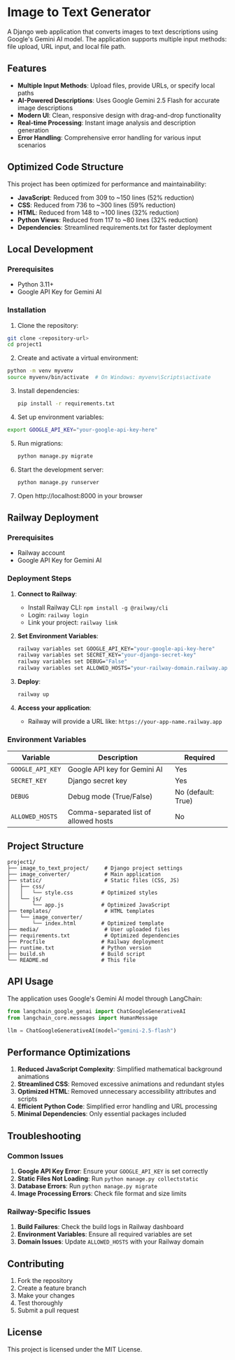# Image to Text Generator

A Django web application that converts images to text descriptions using Google's Gemini AI model. The application supports multiple input methods: file upload, URL input, and local file path.

## Features

- **Multiple Input Methods**: Upload files, provide URLs, or specify local paths
- **AI-Powered Descriptions**: Uses Google Gemini 2.5 Flash for accurate image descriptions
- **Modern UI**: Clean, responsive design with drag-and-drop functionality
- **Real-time Processing**: Instant image analysis and description generation
- **Error Handling**: Comprehensive error handling for various input scenarios

## Optimized Code Structure

This project has been optimized for performance and maintainability:

- **JavaScript**: Reduced from 309 to ~150 lines (52% reduction)
- **CSS**: Reduced from 736 to ~300 lines (59% reduction)
- **HTML**: Reduced from 148 to ~100 lines (32% reduction)
- **Python Views**: Reduced from 117 to ~80 lines (32% reduction)
- **Dependencies**: Streamlined requirements.txt for faster deployment

## Local Development

### Prerequisites

- Python 3.11+
- Google API Key for Gemini AI

### Installation

1. Clone the repository:
```bash
git clone <repository-url>
cd project1
```

2. Create and activate a virtual environment:
```bash
python -m venv myvenv
source myvenv/bin/activate  # On Windows: myvenv\Scripts\activate
```

3. Install dependencies:
   ```bash
   pip install -r requirements.txt
   ```

4. Set up environment variables:
```bash
export GOOGLE_API_KEY="your-google-api-key-here"
```

5. Run migrations:
   ```bash
   python manage.py migrate
   ```

6. Start the development server:
   ```bash
   python manage.py runserver
   ```

7. Open http://localhost:8000 in your browser

## Railway Deployment

### Prerequisites

- Railway account
- Google API Key for Gemini AI

### Deployment Steps

1. **Connect to Railway**:
   - Install Railway CLI: `npm install -g @railway/cli`
   - Login: `railway login`
   - Link your project: `railway link`

2. **Set Environment Variables**:
   ```bash
   railway variables set GOOGLE_API_KEY="your-google-api-key-here"
   railway variables set SECRET_KEY="your-django-secret-key"
   railway variables set DEBUG="False"
   railway variables set ALLOWED_HOSTS="your-railway-domain.railway.app"
   ```

3. **Deploy**:
   ```bash
   railway up
   ```

4. **Access your application**:
   - Railway will provide a URL like: `https://your-app-name.railway.app`

### Environment Variables

| Variable | Description | Required |
|----------|-------------|----------|
| `GOOGLE_API_KEY` | Google API key for Gemini AI | Yes |
| `SECRET_KEY` | Django secret key | Yes |
| `DEBUG` | Debug mode (True/False) | No (default: True) |
| `ALLOWED_HOSTS` | Comma-separated list of allowed hosts | No |

## Project Structure

```
project1/
├── image_to_text_project/     # Django project settings
├── image_converter/           # Main application
├── static/                    # Static files (CSS, JS)
│   ├── css/
│   │   └── style.css         # Optimized styles
│   └── js/
│       └── app.js            # Optimized JavaScript
├── templates/                 # HTML templates
│   └── image_converter/
│       └── index.html        # Optimized template
├── media/                     # User uploaded files
├── requirements.txt           # Optimized dependencies
├── Procfile                  # Railway deployment
├── runtime.txt               # Python version
├── build.sh                  # Build script
└── README.md                 # This file
```

## API Usage

The application uses Google's Gemini AI model through LangChain:

```python
from langchain_google_genai import ChatGoogleGenerativeAI
from langchain_core.messages import HumanMessage

llm = ChatGoogleGenerativeAI(model="gemini-2.5-flash")
```

## Performance Optimizations

1. **Reduced JavaScript Complexity**: Simplified mathematical background animations
2. **Streamlined CSS**: Removed excessive animations and redundant styles
3. **Optimized HTML**: Removed unnecessary accessibility attributes and scripts
4. **Efficient Python Code**: Simplified error handling and URL processing
5. **Minimal Dependencies**: Only essential packages included

## Troubleshooting

### Common Issues

1. **Google API Key Error**: Ensure your `GOOGLE_API_KEY` is set correctly
2. **Static Files Not Loading**: Run `python manage.py collectstatic`
3. **Database Errors**: Run `python manage.py migrate`
4. **Image Processing Errors**: Check file format and size limits

### Railway-Specific Issues

1. **Build Failures**: Check the build logs in Railway dashboard
2. **Environment Variables**: Ensure all required variables are set
3. **Domain Issues**: Update `ALLOWED_HOSTS` with your Railway domain

## Contributing

1. Fork the repository
2. Create a feature branch
3. Make your changes
4. Test thoroughly
5. Submit a pull request

## License

This project is licensed under the MIT License.
